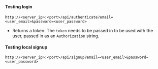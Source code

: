 ##

#### Testing login
`http://<server_ip>:<port>/api/authenticate?email=<user_email>&password=<user_password>`

* Returns a token. The `token` needs to be passed in to be used with the user, passed in as an `Authorization` string.

#### Testing local signup
`http://<server_ip>:<port>/api/signup?email=<user_email>&password=<user_password>`